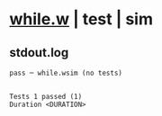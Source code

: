 # [while.w](../../../../../examples/tests/valid/while.w) | test | sim

## stdout.log
```log
pass ─ while.wsim (no tests)
 
 
Tests 1 passed (1)
Duration <DURATION>
```

